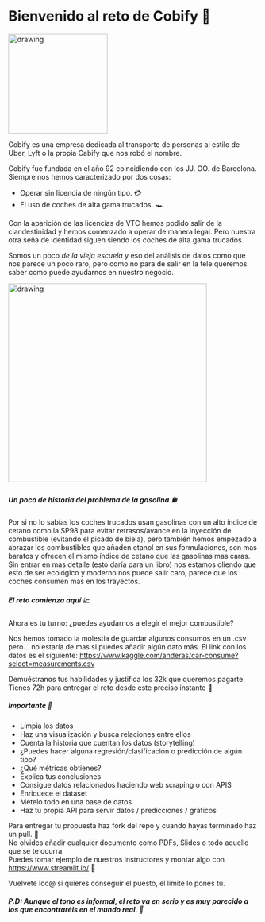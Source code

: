 # Bienvenido al reto de Cobify 🚕

<img src="https://kamisetas.com/image/bordados/Cobi-Barcelona-92-parche.gif" alt="drawing" width="200"/>

Cobify es una empresa dedicada al transporte de personas al estilo de Uber, Lyft o la propia Cabify que nos robó el nombre.

Cobify fue fundada en el año 92 coincidiendo con los JJ. OO. de Barcelona. Siempre nos hemos caracterizado por dos cosas:

- Operar sin licencia de ningún tipo. 💳
- El uso de coches de alta gama trucados. 🏎

Con la aparición de las licencias de VTC hemos podido salir de la clandestinidad y hemos comenzado a operar de manera legal. Pero nuestra otra seña de identidad siguen siendo los coches de alta gama trucados.

Somos un poco _de la vieja escuela_ y eso del análisis de datos como que nos parece un poco raro, pero como no para de salir en la tele queremos saber como puede ayudarnos en nuestro negocio.

<img src="https://hips.hearstapps.com/hmg-prod.s3.amazonaws.com/images/captura-de-pantalla-2019-12-20-19-07-54-1576865490.png" alt="drawing" width="400"/>

##### Un poco de historia del problema de la gasolina ⛽️

Por si no lo sabías los coches trucados usan gasolinas con un alto índice de cetano como la SP98 para evitar retrasos/avance en la inyección de combustible (evitando el picado de biela), pero también hemos empezado a abrazar los combustibles que añaden etanol en sus formulaciones, son mas baratos y ofrecen el mismo índice de cetano que las gasolinas mas caras. Sin entrar en mas detalle (esto daría para un libro) nos estamos oliendo que esto de ser ecológico y moderno nos puede salir caro, parece que los coches consumen más en los trayectos.

##### El reto comienza aquí 📈

Ahora es tu turno: ¿puedes ayudarnos a elegir el mejor combustible?  

Nos hemos tomado la molestia de guardar algunos consumos en un .csv pero... no estaría de mas si puedes añadir algún dato más. El link con los datos es el siguiente: https://www.kaggle.com/anderas/car-consume?select=measurements.csv

Demuéstranos tus habilidades y justifica los 32k que queremos pagarte. Tienes 72h para entregar el reto desde este preciso instante 💸

##### Importante 🚧

- Límpia los datos
- Haz una visualización y busca relaciones entre ellos
- Cuenta la historia que cuentan los datos (storytelling)
- ¿Puedes hacer alguna regresión/clasificación o predicción de algún tipo?
- ¿Qué métricas obtienes?
- Explica tus conclusiones
- Consigue datos relacionados haciendo web scraping o con APIS
- Enriquece el dataset
- Mételo todo en una base de datos
- Haz tu propia API para servir datos / predicciones / gráficos

Para entregar tu propuesta haz fork del repo y cuando hayas terminado haz un pull. 🤯  
No olvides añadir cualquier documento como PDFs, Slides o todo aquello que se te ocurra.   
Puedes tomar ejemplo de nuestros instructores y montar algo con https://www.streamlit.io/ 🚀  

Vuelvete loc@ si quieres conseguir el puesto, el límite lo pones tu.

##### P.D: Aunque el tono es informal, el reto va en serio y es muy parecido a los que encontraréis en el mundo real. 🤔


